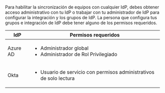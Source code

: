 Para habilitar la sincronización de equipos con cualquier IdP, debes obtener acceso administrativo con tu IdP o trabajar con tu administrador de IdP para configurar la integración y los grupos de IdP. La persona que configura tus grupos e integración de IdP debe tener alguno de los permisos requeridos.

  | IdP      | Permisos requeridos       |
  | -------- | ------------------------- |
  | Azure AD | <ul><li>Administrador global</li><li>Administrador de Rol Privilegiado</li></ul> |
  | Okta     | <ul><li>Usuario de servicio con permisos administrativos de solo lectura</li></ul> |
